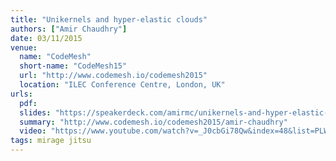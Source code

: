 ```yaml
---
title: "Unikernels and hyper-elastic clouds"
authors: ["Amir Chaudhry"]
date: 03/11/2015
venue:
  name: "CodeMesh"
  short-name: "CodeMesh15"
  url: "http://www.codemesh.io/codemesh2015"
  location: "ILEC Conference Centre, London, UK"
urls:
  pdf:
  slides: "https://speakerdeck.com/amirmc/unikernels-and-hyper-elastic-clouds"
  summary: "http://www.codemesh.io/codemesh2015/amir-chaudhry"
  video: "https://www.youtube.com/watch?v=_J0cbGi78Qw&index=48&list=PLWbHc_FXPo2jB6IZ887vLXsPoympL3KEy"
tags: mirage jitsu
---
```

